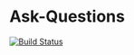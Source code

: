# Ask-Questions

[![Build Status](https://travis-ci.org/Kawalyaa/ask-questionsdb.svg?branch=master)](https://travis-ci.org/Kawalyaa/ask-questionsdb)
